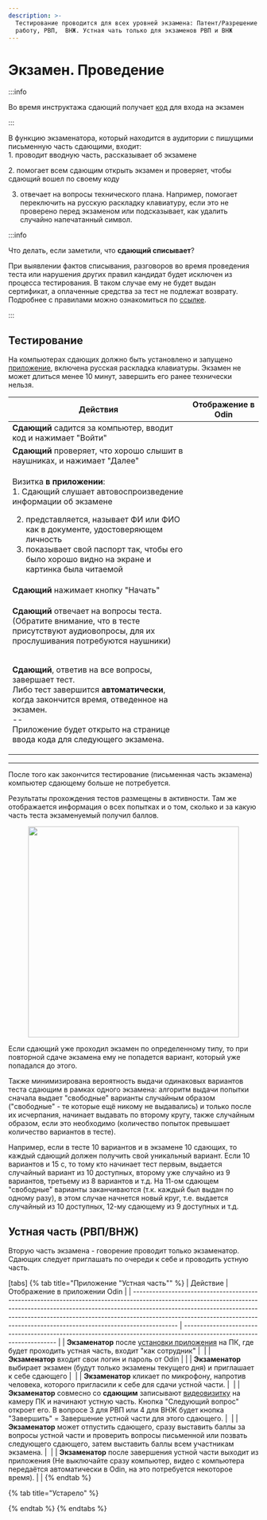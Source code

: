 ```yaml
---
description: >-
  Тестирование проводится для всех уровней экзамена: Патент/Разрешение на
  работу, РВП,  ВНЖ. Устная чать только для экзаменов РВП и ВНЖ
---
```


# Экзамен. Проведение

:::info

Во время инструктажа сдающий получает [код](skachat-kody-dlya-vkhoda-sdayushikh.md) для входа на экзамен

:::

В функцию экзаменатора, который находится в аудитории с пишущими письменную часть сдающими, входит:\
1\. проводит вводную часть, рассказывает об экзамене

&#x20;2\. помогает всем сдающим открыть экзамен и проверяет, чтобы сдающий вошел по своему коду

3. отвечает на вопросы технического плана. Например, помогает переключить на русскую раскладку клавиатуру, если это не проверено перед экзаменом или подсказывает, как удалить случайно напечатанный символ.&#x20;

:::info

Что делать, если заметили, что **сдающий списывает**?

При выявлении фактов списывания, разговоров во время проведения теста или нарушения других правил кандидат будет исключен из процесса тестирования. В таком случае ему не будет выдан сертификат, а оплаченные средства за тест не подлежат возврату. Подробнее с правилами можно ознакомиться по [ссылке](https://yadi.sk/i/_VcE1isnITs4RA).

:::

## Тестирование

На компьютерах сдающих должно быть установлено и запущено [приложение](prilozhenie.-pismennaya-i-ustnaya-chasti-ekzamena.md),  включена русская раскладка клавиатуры. Экзамен не может длиться менее 10 минут, завершить его ранее технически нельзя.&#x20;

| Действия                                                                                                                                                                                                                                                                                                                    | Отображение в Odin                                                         |
| --------------------------------------------------------------------------------------------------------------------------------------------------------------------------------------------------------------------------------------------------------------------------------------------------------------------------- | -------------------------------------------------------------------------- |
| **Сдающий** садится за компьютер, вводит код и нажимает "Войти"                                                                                                                                                                                                                                                             | <img src="../.gitbook/assets/image (108).png" alt="" data-size="original"> |
| **Сдающий** проверяет, что хорошо слышит в наушниках, и нажимает "Далее"                                                                                                                                                                                                                                                    | <img src="../.gitbook/assets/image (110).png" alt="" data-size="original"> |
| <p>Визитка <strong>в приложении</strong>:<br>1. Сдающий слушает автовоспроизведение информации об экзамене</p><ol start="2"><li>представляется, называет ФИ или ФИО как в документе, удостоверяющем личность</li><li>показывает свой паспорт так, чтобы его было хорошо  видно на экране и картинка была читаемой</li></ol> | <img src="../.gitbook/assets/image (111).png" alt="" data-size="original"> |
| **Сдающий** нажимает кнопку "Начать"                                                                                                                                                                                                                                                                                        | <img src="../.gitbook/assets/image (109).png" alt="" data-size="original"> |
| <p><strong>Сдающий</strong> отвечает на вопросы теста.<br>(Обратите внимание, что в тесте присутствуют аудиовопросы, для их прослушивания потребуются наушники)</p>                                                                                                                                                         | <img src="../.gitbook/assets/image (112).png" alt="" data-size="original"> |
| <p><strong>Сдающий</strong>, ответив на все вопросы, завершает тест.<br>Либо тест завершится <strong>автоматически</strong>, когда закончится время, отведенное на экзамен.<br>--<br>Приложение будет открыто на странице ввода кода для следующего экзамена.</p>                                                           | <img src="../.gitbook/assets/image (113).png" alt="" data-size="original"> |

***

После того как закончится тестирование (письменная часть экзамена) компьютер сдающему больше не потребуется.

Результаты прохождения тестов размещены в активности. Там же отображается информация о всех попытках и о том, сколько и за какую часть теста экзаменуемый получил баллов.

<figure><img src="../.gitbook/assets/image (16).png" alt="" width="424"><figcaption></figcaption></figure>

Если сдающий уже проходил экзамен по определенному типу, то при повторной сдаче экзамена ему не попадется вариант, который уже попадался до этого.

Также минимизирована вероятность выдачи одинаковых вариантов теста сдающим в рамках одного экзамена: алгоритм выдачи попытки сначала выдает "свободные" варианты случайным образом ("свободные" - те которые ещё никому не выдавались) и только после их исчерпания, начинает выдавать по второму кругу, также случайным образом, если это необходимо (количество попыток превышает количество вариантов в тесте).

Например, если в тесте 10 вариантов и в экзамене 10 сдающих, то каждый сдающий должен получить свой уникальный вариант. Если 10 вариантов и 15 с, то тому кто начинает тест первым, выдается случайный вариант из 10 доступных, второму уже случайно из 9 вариантов, третьему из 8 вариантов и т.д. На 11-ом сдающем "свободные" варианты заканчиваются (т.к. каждый был выдан по одному разу), в этом случае начнется новый круг, т.е. выдается случайный из 10 доступных, 12-му сдающему из 9 доступных и т.д.

## Устная часть (РВП/ВНЖ)

Вторую часть экзамена - говорение проводит только экзаменатор.\
Сдающих следует приглашать по очереди к себе и проводить устную часть.



[tabs]
{% tab title="Приложение "Устная часть"" %}
| Действие                                                                                                                                                                                                                                                                                                                               | Отображение в приложении Odin                                                                                        |
| -------------------------------------------------------------------------------------------------------------------------------------------------------------------------------------------------------------------------------------------------------------------------------------------------------------------------------------- | -------------------------------------------------------------------------------------------------------------------- |
| **Экзаменатор** после [установки приложения](prilozhenie.-pismennaya-i-ustnaya-chasti-ekzamena.md) на ПК, где будет проходить устная часть,  входит "как сотрудник"                                                                                                                                                                    | <img src="../.gitbook/assets/telegram-cloud-photo-size-2-5382035562162154497-y (1).jpg" alt="" data-size="original"> |
| **Экзаменатор** входит свои логин и пароль от Odin                                                                                                                                                                                                                                                                                     |                                                                                                                      |
| **Экзаменатор** выбирает экзамен (будут только экзамены текущего дня)  и приглашает к себе сдающего                                                                                                                                                                                                                                    | <img src="../.gitbook/assets/telegram-cloud-photo-size-2-5382035562162154594-y.jpg" alt="" data-size="original">     |
| **Экзаменатор** кликает по микрофону, напротив человека, которого пригласили к себе для сдачи устной части.                                                                                                                                                                                                                            | <img src="../.gitbook/assets/image (367).png" alt="" data-size="original">                                           |
| **Экзаменатор** совмесно со **сдающим** записывают [видеовизитку](../rekomendacii/obrazec-videovizitki-pered-startom-ustnoi-chasti-ekzamena.md) на камеру ПК и начинают устную часть. Кнопка "Следующий вопрос" откроет его. В вопросе 3 для РВП или 4 для ВНЖ будет кнопка "Завершить" = Завершение устной части для этого сдающего.  | <img src="../.gitbook/assets/image (368).png" alt="" data-size="original">                                           |
| **Экзаменатор** может отпустить  сдающего, сразу выставить баллы за вопросы устной части и проверить вопросы письменной или позвать следующего сдающего, затем выставить баллы всем участникам экзамена.                                                                                                                               | <img src="../.gitbook/assets/telegram-cloud-photo-size-2-5382035562162154598-y (1).jpg" alt="" data-size="original"> |
| **Экзаменатор** после завершения устной части выходит из приложения (Не выключайте сразу компьютер, видео с компьютера передаётся автоматически в Odin, на это потребуется некоторое время).                                                                                                                                           |                                                                                                                      |
{% endtab %}

{% tab title="Устарело" %}

{% endtab %}
{% endtabs %}
